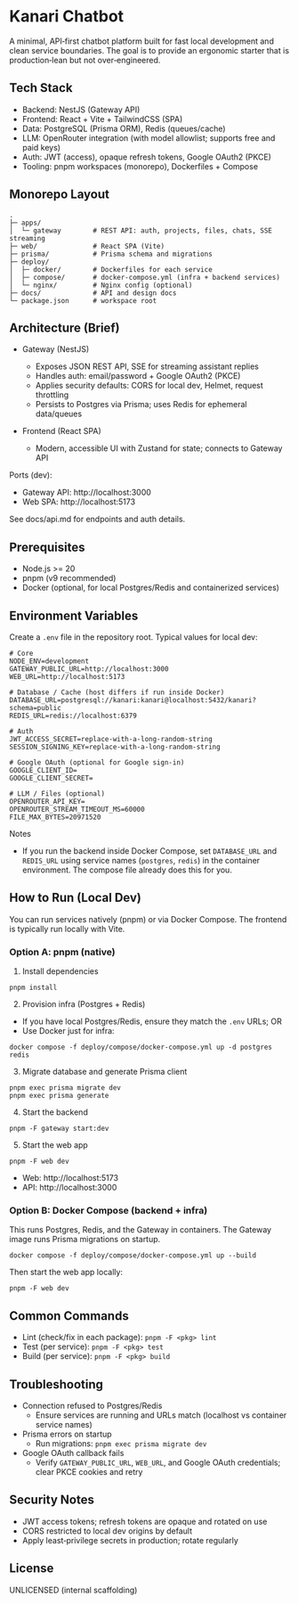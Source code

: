 # Kanari Chatbot

A minimal, API‑first chatbot platform built for fast local development and clean service boundaries. The goal is to provide an ergonomic starter that is production‑lean but not over‑engineered.

## Tech Stack

- Backend: NestJS (Gateway API)
- Frontend: React + Vite + TailwindCSS (SPA)
- Data: PostgreSQL (Prisma ORM), Redis (queues/cache)
- LLM: OpenRouter integration (with model allowlist; supports free and paid keys)
- Auth: JWT (access), opaque refresh tokens, Google OAuth2 (PKCE)
- Tooling: pnpm workspaces (monorepo), Dockerfiles + Compose

## Monorepo Layout

```
.
├─ apps/
│  └─ gateway        # REST API: auth, projects, files, chats, SSE streaming
├─ web/              # React SPA (Vite)
├─ prisma/           # Prisma schema and migrations
├─ deploy/
│  ├─ docker/        # Dockerfiles for each service
│  ├─ compose/       # docker-compose.yml (infra + backend services)
│  └─ nginx/         # Nginx config (optional)
├─ docs/             # API and design docs
└─ package.json      # workspace root
```

## Architecture (Brief)

- Gateway (NestJS)
  - Exposes JSON REST API, SSE for streaming assistant replies
  - Handles auth: email/password + Google OAuth2 (PKCE)
  - Applies security defaults: CORS for local dev, Helmet, request throttling
  - Persists to Postgres via Prisma; uses Redis for ephemeral data/queues

- Frontend (React SPA)
  - Modern, accessible UI with Zustand for state; connects to Gateway API

Ports (dev):

- Gateway API: http://localhost:3000
- Web SPA: http://localhost:5173

See docs/api.md for endpoints and auth details.

## Prerequisites

- Node.js >= 20
- pnpm (v9 recommended)
- Docker (optional, for local Postgres/Redis and containerized services)

## Environment Variables

Create a `.env` file in the repository root. Typical values for local dev:

```
# Core
NODE_ENV=development
GATEWAY_PUBLIC_URL=http://localhost:3000
WEB_URL=http://localhost:5173

# Database / Cache (host differs if run inside Docker)
DATABASE_URL=postgresql://kanari:kanari@localhost:5432/kanari?schema=public
REDIS_URL=redis://localhost:6379

# Auth
JWT_ACCESS_SECRET=replace-with-a-long-random-string
SESSION_SIGNING_KEY=replace-with-a-long-random-string

# Google OAuth (optional for Google sign‑in)
GOOGLE_CLIENT_ID=
GOOGLE_CLIENT_SECRET=

# LLM / Files (optional)
OPENROUTER_API_KEY=
OPENROUTER_STREAM_TIMEOUT_MS=60000
FILE_MAX_BYTES=20971520
```

Notes

- If you run the backend inside Docker Compose, set `DATABASE_URL` and `REDIS_URL` using service names (`postgres`, `redis`) in the container environment. The compose file already does this for you.

## How to Run (Local Dev)

You can run services natively (pnpm) or via Docker Compose. The frontend is typically run locally with Vite.

### Option A: pnpm (native)

1. Install dependencies

```
pnpm install
```

2. Provision infra (Postgres + Redis)

- If you have local Postgres/Redis, ensure they match the `.env` URLs; OR
- Use Docker just for infra:

```
docker compose -f deploy/compose/docker-compose.yml up -d postgres redis
```

3. Migrate database and generate Prisma client

```
pnpm exec prisma migrate dev
pnpm exec prisma generate
```

4. Start the backend

```
pnpm -F gateway start:dev
```

5. Start the web app

```
pnpm -F web dev
```

- Web: http://localhost:5173
- API: http://localhost:3000

### Option B: Docker Compose (backend + infra)

This runs Postgres, Redis, and the Gateway in containers. The Gateway image runs Prisma migrations on startup.

```
docker compose -f deploy/compose/docker-compose.yml up --build
```

Then start the web app locally:

```
pnpm -F web dev
```

## Common Commands

- Lint (check/fix in each package): `pnpm -F <pkg> lint`
- Test (per service): `pnpm -F <pkg> test`
- Build (per service): `pnpm -F <pkg> build`

## Troubleshooting

- Connection refused to Postgres/Redis
  - Ensure services are running and URLs match (localhost vs container service names)
- Prisma errors on startup
  - Run migrations: `pnpm exec prisma migrate dev`
- Google OAuth callback fails
  - Verify `GATEWAY_PUBLIC_URL`, `WEB_URL`, and Google OAuth credentials; clear PKCE cookies and retry

## Security Notes

- JWT access tokens; refresh tokens are opaque and rotated on use
- CORS restricted to local dev origins by default
- Apply least‑privilege secrets in production; rotate regularly

## License

UNLICENSED (internal scaffolding)
